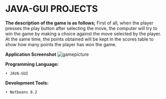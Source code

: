 # JAVA-GUI PROJECTS
 
**The description of the game is as follows;**
First of all, when the player presses the play button after selecting the move, the computer will try to win the game by making a choice against the move selected by the player. At the same time, the points obtained will be kept in the scores table to show how many points the player has won the game.

**Application Screenshot**
![gamepicture](https://user-images.githubusercontent.com/36954450/74420723-f9047c80-4e5c-11ea-9820-012041829c49.jpg)


**Programming Language:**
```
• JAVA-GUI
```

**Devolopment Tools:**
```
• Netbeans 8.2 
```

